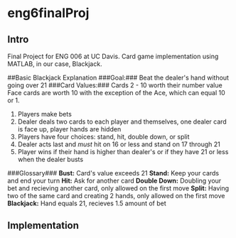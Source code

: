# eng6finalProj
## Intro
Final Project for ENG 006 at UC Davis. Card game implementation using MATLAB, in our case, Blackjack. 

##Basic Blackjack Explanation
###Goal:### Beat the dealer's hand without going over 21
###Card Values:###
Cards 2 - 10 worth their number value
Face cards are worth 10 with the exception of the Ace, which can equal 10 or 1.

1. Players make bets
2. Dealer deals two cards to each player and themselves, one dealer card is face up, player hands are hidden
3. Players have four choices: stand, hit, double down, or split
4. Dealer acts last and *must* hit on 16 or less and stand on 17 through 21
5. Player wins if their hand is higher than dealer's or if they have 21 or less when the dealer busts

###Glossary###
**Bust:** Card's value exceeds 21
**Stand:** Keep your cards and end your turn
**Hit:** Ask for another card
**Double Down:** Doubling your bet and recieving another card, only allowed on the first move
**Split:** Having two of the same card and creating 2 hands, only allowed on the first move
**Blackjack:** Hand equals 21, recieves 1.5 amount of bet

## Implementation
